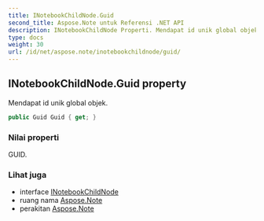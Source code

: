 ```yaml
---
title: INotebookChildNode.Guid
second_title: Aspose.Note untuk Referensi .NET API
description: INotebookChildNode Properti. Mendapat id unik global objek.
type: docs
weight: 30
url: /id/net/aspose.note/inotebookchildnode/guid/
---
```

## INotebookChildNode.Guid property

Mendapat id unik global objek.

```csharp
public Guid Guid { get; }
```

### Nilai properti

GUID.

### Lihat juga

* interface [INotebookChildNode](../)
* ruang nama [Aspose.Note](../../inotebookchildnode/)
* perakitan [Aspose.Note](../../../)


